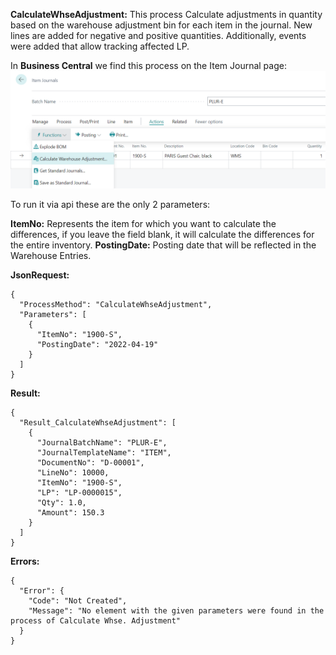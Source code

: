 **CalculateWhseAdjustment:**
This process Calculate adjustments in quantity based on the warehouse adjustment bin for each item in the journal. New lines are added for negative and positive quantities. Additionally, events were added that allow tracking affected LP.

In **Business Central** we find this process on the Item Journal page:
![image.png](/.attachments/image-b2614682-ed2b-42b6-9ca4-68522de2d1c1.png)


To run it via api these are the only 2 parameters:

**ItemNo:** Represents the item for which you want to calculate the differences, if you leave the field blank, it will calculate the differences for the entire inventory.
**PostingDate:** Posting date that will be reflected in the Warehouse Entries.


**JsonRequest:**
```
{
  "ProcessMethod": "CalculateWhseAdjustment",
  "Parameters": [
    {
      "ItemNo": "1900-S",
      "PostingDate": "2022-04-19"
    }
  ]
}
```



**Result:**
```
{
  "Result_CalculateWhseAdjustment": [
    {
      "JournalBatchName": "PLUR-E",
      "JournalTemplateName": "ITEM",
      "DocumentNo": "D-00001",
      "LineNo": 10000,
      "ItemNo": "1900-S",
      "LP": "LP-0000015",
      "Qty": 1.0,
      "Amount": 150.3
    }
  ]
}
```

**Errors:**

```
{
  "Error": {
    "Code": "Not Created",
    "Message": "No element with the given parameters were found in the process of Calculate Whse. Adjustment"
  }
}
```

